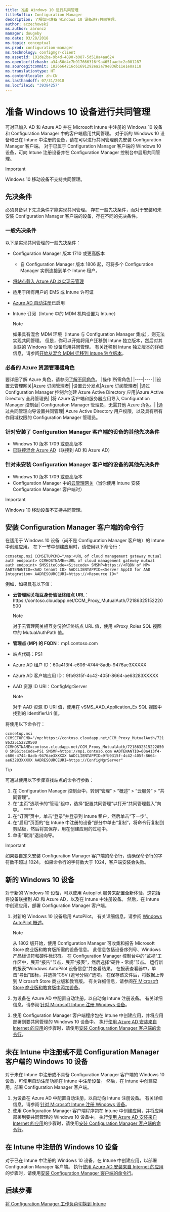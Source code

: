```yaml
---
title: 准备 Windows 10 进行共同管理
titleSuffix: Configuration Manager
description: 了解如何准备 Windows 10 设备进行共同管理。
author: aczechowski
ms.author: aaroncz
manager: dougeby
ms.date: 03/28/2018
ms.topic: conceptual
ms.prod: configuration-manager
ms.technology: configmgr-client
ms.assetid: 101de2ba-9b4d-4890-b087-5d518a4aa624
ms.openlocfilehash: a34a50d4c7b917666316f9a4651aaebc2c001287
ms.sourcegitcommit: 1826664216c61691292ea2a79e836b11e1e8a118
ms.translationtype: HT
ms.contentlocale: zh-CN
ms.lasthandoff: 07/31/2018
ms.locfileid: "39384257"
---
```

# <a name="prepare-windows-10-devices-for-co-management"></a>准备 Windows 10 设备进行共同管理
可对已加入 AD 和 Azure AD 并在 Microsoft Intune 中注册的 Windows 10 设备和 Configuration Manager 中的客户端启用共同管理。 对于新的 Windows 10 设备和已在 Intune 中注册的设备，请在可以进行共同管理前先安装 Configuration Manager 客户端。 对于已属于 Configuration Manager 客户端的 Windows 10 设备，可向 Intune 注册设备并在 Configuration Manager 控制台中启用共同管理。

> [!IMPORTANT]
> Windows 10 移动设备不支持共同管理。


## <a name="prerequisites"></a>先决条件
必须具备以下先决条件才能实现共同管理。 存在一般先决条件，而对于安装和未安装 Configuration Manager 客户端的设备，存在不同的先决条件。
### <a name="general-prerequisites"></a>一般先决条件
以下是实现共同管理的一般先决条件：  

- Configuration Manager 版本 1710 或更高版本
    - 自 Configuration Manager 版本 1806 起，可将多个 Configuration Manager 实例连接到单个 Intune 租户。 <!--1357944-->
- [将站点载入 Azure AD 以实现云管理](/sccm/core/servers/deploy/configure/azure-services-wizard)
- 适用于所有用户的 EMS 或 Intune 许可证
- [Azure AD 自动注册](https://docs.microsoft.com/intune/windows-enroll#enable-windows-10-automatic-enrollment)已启用
- Intune 订阅（Intune 中的 MDM 机构设置为 Intune）


   > [!Note]  
   > 如果具有混合 MDM 环境（Intune 与 Configuration Manager 集成），则无法实现共同管理。 但是，你可以开始将用户迁移到 Intune 独立版本，然后对其关联的 Windows 10 设备启用共同管理。 有关迁移到 Intune 独立版本的详细信息，请参阅[开始从混合 MDM 迁移到 Intune 独立版本](/sccm/mdm/deploy-use/migrate-hybridmdm-to-intunesa)。

### <a name="prerequisite-azure-resource-manager-roles"></a>必备的 Azure 资源管理器角色
要详细了解 Azure 角色，请参阅[了解不同角色](https://docs.microsoft.com/azure/role-based-access-control/rbac-and-directory-admin-roles)。
|操作|所需角色|
|----|----|
|设置云管理网关|Azure 订阅管理者|
|设置云分发点|Azure 订阅管理者|
|通过 Configuration Manager 控制台创建 Azure Active Directory 应用|Azure Active Directory 全局管理员|
|将 Azure 客户端和服务器应用导入 Configuration Manager 控制台| Configuration Manager 管理员，无需其他 Azure 角色。|
|通过共同管理向导设置共同管理| Azure Active Directory 用户权限，以及具有所有作用域权限的 Configuration Manager 管理员。 
 
### <a name="additional-prerequisites-for-devices-with-the-configuration-manager-client"></a>针对安装了 Configuration Manager 客户端的设备的其他先决条件
- Windows 10 版本 1709 或更高版本
- [已联接混合 Azure AD](https://docs.microsoft.com/azure/active-directory/device-management-hybrid-azuread-joined-devices-setup)（联接到 AD 和 Azure AD）

### <a name="additional-prerequisites-for-devices-without-the-configuration-manager-client"></a>针对未安装 Configuration Manager 客户端的设备的其他先决条件
- Windows 10 版本 1709 或更高版本
- Configuration Manager 中的[云管理网关](/sccm/core/clients/manage/manage-clients-internet#cloud-management-gateway)（当你使用 Intune 安装 Configuration Manager 客户端时）

> [!IMPORTANT]
> Windows 10 移动设备不支持共同管理。


## <a name="command-line-to-install-configuration-manager-client"></a>安装 Configuration Manager 客户端的命令行
在适用于 Windows 10 设备（尚不是 Configuration Manager 客户端）的 Intune 中创建应用。 在下一节中创建应用时，请使用以下命令行：

`ccmsetup.msi CCMSETUPCMD="/mp:<URL of cloud management gateway mutual auth endpoint> CCMHOSTNAME=<URL of cloud management gateway mutual auth endpoint> SMSSiteCode=<Sitecode> SMSMP=https://<FQDN of MP> AADTENANTID=<AAD tenant ID> AADCLIENTAPPID=<Server AppID for AAD Integration> AADRESOURCEURI=https://<Resource ID>"`

例如，如果具有以下值：

- **云管理网关相互身份验证终结点 URL**：https:/&#47;contoso.cloudapp.net/CCM_Proxy_MutualAuth/72186325152220500    

   >[!Note]    
   >对于云管理网关相互身份验证终结点 URL 值，使用 vProxy_Roles SQL 视图中的 MutualAuthPath 值。

- **管理点 (MP) 的 FQDN**：mp1.contoso.com    
- 站点代码：PS1    
- Azure AD 租户 ID：60a413f4-c606-4744-8adb-9476ae3XXXXX    
- Azure AD 客户端应用 ID：9fb9315f-4c42-405f-8664-ae63283XXXXX     
- AAD 资源 ID URI：ConfigMgrServer    

  > [!Note]    
  > 对于 AAD 资源 ID URI 值，使用在 vSMS_AAD_Application_Ex SQL 视图中找到的 IdentifierUri 值。

将使用以下命令行：

`ccmsetup.msi CCMSETUPCMD="/mp:https://contoso.cloudapp.net/CCM_Proxy_MutualAuth/72186325152220500    CCMHOSTNAME=contoso.cloudapp.net/CCM_Proxy_MutualAuth/72186325152220500 SMSSiteCode=PS1 SMSMP=https://mp1.contoso.com AADTENANTID=60a413f4-c606-4744-8adb-9476ae3XXXXX AADCLIENTAPPID=9fb9315f-4c42-405f-8664-ae63283XXXXX AADRESOURCEURI=https://ConfigMgrServer"`

> [!Tip]
> 可通过使用以下步骤查找站点的命令行参数：     
> 1. 在 Configuration Manager 控制台中，转到“管理” > “概述” > “云服务” > “共同管理”。  
> 2. 在“主页”选项卡的“管理”组中，选择“配置共同管理”以打开“共同管理载入”向导。  ****    
> 3. 在“订阅”页中，单击“登录”并登录到 Intune 租户，然后单击“下一步”。    
> 4. 在“启用”页面的“在 Intune 中注册的设备”部分中单击“复制”，将命令行复制到剪贴板，然后将其保存，用在创建应用的过程中。  
> 5. 单击“取消”退出向导。

> [!Important]    
> 如果要自定义安装 Configuration Manager 客户端的命令行，请确保命令行的字符数不超过 1024。 如果命令行的字符数大于 1024，客户端安装会失败。


## <a name="new-windows-10-devices"></a>新的 Windows 10 设备
对于新的 Windows 10 设备，可以使用 Autopilot 服务来配置全新体验，这包括将设备联接到 AD 和 Azure AD，以及在 Intune 中注册设备。 然后，在 Intune 中创建应用，部署 Configuration Manager 客户端。  
1. 对新的 Windows 10 设备启用 AutoPilot。 有关详细信息，请参阅 [Windows AutoPilot 概述](https://docs.microsoft.com/windows/deployment/windows-10-auto-pilot)。    

   > [!NOTE]   
   > 从 1802 版开始，使用 Configuration Manager 可收集和报告 Microsoft Store 商业版和教育版所需的设备信息。 此信息包括设备序列号、Windows 产品标识符和硬件标识符。 在 Configuration Manager 控制台中的“监视”工作区中，展开“报告”节点，展开“报表”，然后选择“硬件 - 常规”节点。 运行新的报表“Windows AutoPilot 设备信息”并查看结果。 在报表查看器中，单击“导出”图标，并选择“CSV (逗号分隔)”选项。 在保存该文件后，将数据上传到 Microsoft Store 商业版和教育版。 有关详细信息，请参阅[在 Microsoft Store 商业版和教育版中添加设备](https://docs.microsoft.com/microsoft-store/add-profile-to-devices#add-devices-and-apply-autopilot-deployment-profile)。

2. 为设备在 Azure AD 中配置自动注册，以自动向 Intune 注册设备。 有关详细信息，请参阅 [针对 Microsoft Intune 注册 Windows 设备](https://docs.microsoft.com/intune/windows-enroll)。
3. 使用 Configuration Manager 客户端程序包在 Intune 中创建应用，并将应用部署到要共同管理的 Windows 10 设备中。 执行[使用 Azure AD 安装来自 Internet 的应用](https://docs.microsoft.com/en-us/sccm/core/clients/deploy/deploy-clients-cmg-azure)的步骤时，请使用[安装 Configuration Manager 客户端的命令行](#command-line-to-install-configuration-manager-client)。   

## <a name="windows-10-devices-not-enrolled-in-intune-or-a-configuration-manager-client"></a>未在 Intune 中注册或不是 Configuration Manager 客户端的 Windows 10 设备
对于未在 Intune 中注册或不具备 Configuration Manager 客户端的 Windows 10 设备，可使用自动注册功能在 Intune 中注册设备。 然后，在 Intune 中创建应用，部署 Configuration Manager 客户端。
1. 为设备在 Azure AD 中配置自动注册，以自动向 Intune 注册设备。 有关详细信息，请参阅 [针对 Microsoft Intune 注册 Windows 设备](https://docs.microsoft.com/intune/windows-enroll)。  
2. 使用 Configuration Manager 客户端程序包在 Intune 中创建应用，并将应用部署到要共同管理的 Windows 10 设备中。 执行[使用 Azure AD 安装来自 Internet 的应用](https://docs.microsoft.com/en-us/sccm/core/clients/deploy/deploy-clients-cmg-azure)的步骤时，请使用[安装 Configuration Manager 客户端的命令行](#command-line-to-install-configuration-manager-client)。

## <a name="windows-10-devices-enrolled-in-intune"></a>在 Intune 中注册的 Windows 10 设备
对于已在 Intune 中注册的 Windows 10 设备，在 Intune 中创建应用，以部署 Configuration Manager 客户端。 执行[使用 Azure AD 安装来自 Internet 的应用](https://docs.microsoft.com/en-us/sccm/core/clients/deploy/deploy-clients-cmg-azure)的步骤时，请使用[安装 Configuration Manager 客户端的命令行](#command-line-to-install-configuration-manager-client)。  

## <a name="next-steps"></a>后续步骤
[将 Configuration Manager 工作负荷切换到 Intune](co-management-switch-workloads.md)